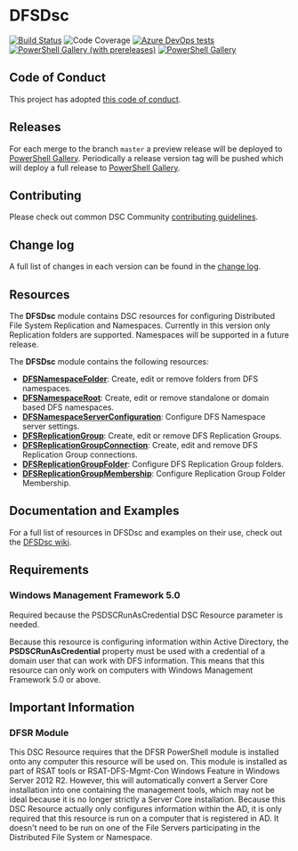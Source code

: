 # DFSDsc

[![Build Status](https://dev.azure.com/dsccommunity/DFSDsc/_apis/build/status/dsccommunity.DFSDsc?branchName=master)](https://dev.azure.com/dsccommunity/DFSDsc/_build/latest?definitionId=31&branchName=master)
![Code Coverage](https://img.shields.io/azure-devops/coverage/dsccommunity/DFSDsc/31/master)
[![Azure DevOps tests](https://img.shields.io/azure-devops/tests/dsccommunity/DFSDsc/31/master)](https://dsccommunity.visualstudio.com/DFSDsc/_test/analytics?definitionId=31&contextType=build)
[![PowerShell Gallery (with prereleases)](https://img.shields.io/powershellgallery/vpre/DFSDsc?label=DFSDsc%20Preview)](https://www.powershellgallery.com/packages/DFSDsc/)
[![PowerShell Gallery](https://img.shields.io/powershellgallery/v/DFSDsc?label=DFSDsc)](https://www.powershellgallery.com/packages/DFSDsc/)

## Code of Conduct

This project has adopted [this code of conduct](CODE_OF_CONDUCT.md).

## Releases

For each merge to the branch `master` a preview release will be
deployed to [PowerShell Gallery](https://www.powershellgallery.com/).
Periodically a release version tag will be pushed which will deploy a
full release to [PowerShell Gallery](https://www.powershellgallery.com/).

## Contributing

Please check out common DSC Community [contributing guidelines](https://dsccommunity.org/guidelines/contributing).

## Change log

A full list of changes in each version can be found in the [change log](CHANGELOG.md).

## Resources

The **DFSDsc** module contains DSC resources for configuring Distributed File
System Replication and Namespaces. Currently in this version only Replication
folders are supported. Namespaces will be supported in a future release.

The **DFSDsc** module contains the following resources:

- **[DFSNamespaceFolder](https://github.com/PowerShell/DFSDsc/wiki/DFSNamespaceFolder)**:
  Create, edit or remove folders from DFS namespaces.
- **[DFSNamespaceRoot](https://github.com/PowerShell/DFSDsc/wiki/DFSNamespaceRoot)**:
  Create, edit or remove standalone or domain based DFS namespaces.
- **[DFSNamespaceServerConfiguration](https://github.com/PowerShell/DFSDsc/wiki/DFSNamespaceServerConfiguration)**:
  Configure DFS Namespace server settings.
- **[DFSReplicationGroup](https://github.com/PowerShell/DFSDsc/wiki/DFSReplicationGroup)**:
  Create, edit or remove DFS Replication Groups.
- **[DFSReplicationGroupConnection](https://github.com/PowerShell/DFSDsc/wiki/DFSReplicationGroupConnection)**:
  Create, edit and remove DFS Replication Group connections.
- **[DFSReplicationGroupFolder](https://github.com/PowerShell/DFSDsc/wiki/DFSReplicationGroupFolder)**:
  Configure DFS Replication Group folders.
- **[DFSReplicationGroupMembership](https://github.com/PowerShell/DFSDsc/wiki/DFSReplicationGroupMembership)**:
  Configure Replication Group Folder Membership.

## Documentation and Examples

For a full list of resources in DFSDsc and examples on their use, check out
the [DFSDsc wiki](https://github.com/PowerShell/DFSDsc/wiki).

## Requirements

### Windows Management Framework 5.0

Required because the PSDSCRunAsCredential DSC Resource parameter is needed.

Because this resource is configuring information within Active Directory, the
**PSDSCRunAsCredential** property must be used with a credential of a domain
user that can work with DFS information.
This means that this resource can only work on computers with Windows
Management Framework 5.0 or above.

## Important Information

### DFSR Module

This DSC Resource requires that the DFSR PowerShell module is installed onto
any computer this resource will be used on. This module is installed as part of
RSAT tools or RSAT-DFS-Mgmt-Con Windows Feature in Windows Server 2012 R2.
However, this will automatically convert a Server Core installation into one
containing the management tools, which may not be ideal because it is no longer
strictly a Server Core installation.
Because this DSC Resource actually only configures information within the AD,
it is only required that this resource is run on a computer that is registered
in AD. It doesn't need to be run on one of the File Servers participating
in the Distributed File System or Namespace.
